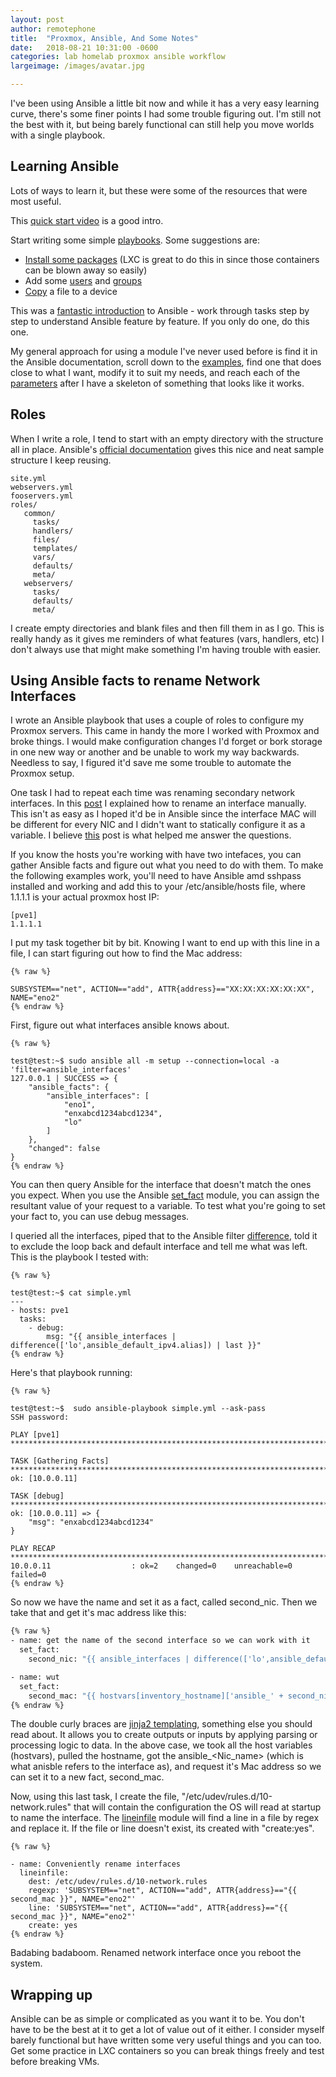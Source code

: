 ```yaml
---
layout: post
author: remotephone
title:  "Proxmox, Ansible, And Some Notes"
date:   2018-08-21 10:31:00 -0600
categories: lab homelab proxmox ansible workflow
largeimage: /images/avatar.jpg

---
```



I've been using Ansible a little bit now and while it has a very easy learning curve, there's some finer points I had some trouble figuring out. I'm still not the best with it, but being barely functional can still help you move worlds with a single playbook.

## Learning Ansible 

Lots of ways to learn it, but these were some of the resources that were most useful. 

This [quick start video](https://www.ansible.com/resources/videos/quick-start-video) is a good intro.

Start writing some simple [playbooks](https://docs.ansible.com/ansible/latest/user_guide/playbooks_intro.html). Some suggestions are:

- [Install some packages](https://docs.ansible.com/ansible/latest/modules/apt_module.html) (LXC is great to do this in since those containers can be blown away so easily)
- Add some [users](https://docs.ansible.com/ansible/latest/modules/user_module.html) and [groups](https://docs.ansible.com/ansible/latest/modules/group_module.html)
- [Copy](https://docs.ansible.com/ansible/latest/modules/copy_module.html) a file to a device


This was a [fantastic introduction](https://github.com/leucos/ansible-tuto) to Ansible - work through tasks step by step to understand Ansible feature by feature. If you only do one, do this one.

My general approach for using a module I've never used before is find it in the Ansible documentation, scroll down to the [examples](https://docs.ansible.com/ansible/latest/modules/copy_module.html#id4), find one that does close to what I want, modify it to suit my needs, and reach each of the [parameters](https://docs.ansible.com/ansible/latest/modules/copy_module.html#id2) after I have a skeleton of something that looks like it works.

## Roles

When I write a role, I tend to start with an empty directory with the structure all in place. Ansible's [official documentation](https://docs.ansible.com/ansible/2.5/user_guide/playbooks_reuse_roles.html#id5) gives this nice and neat sample structure I keep reusing.

~~~
site.yml
webservers.yml
fooservers.yml
roles/
   common/
     tasks/
     handlers/
     files/
     templates/
     vars/
     defaults/
     meta/
   webservers/
     tasks/
     defaults/
     meta/
~~~

I create empty directories and blank files and then fill them in as I go. This is really handy as it gives me reminders of what features (vars, handlers, etc) I don't always use that might make something I'm having trouble with easier. 


## Using Ansible facts to rename Network Interfaces

I wrote an Ansible playbook that uses a couple of roles to configure my Proxmox servers. This came in handy the more I worked with Proxmox and broke things. I would make configuration changes I'd forget or bork storage in one new way or another and be unable to work my way backwards. Needless to say, I figured it'd save me some trouble to automate the Proxmox setup.

One task I had to repeat each time was renaming secondary network interfaces. In this [post](https://remotephone.github.io/2018/01/19/Proxmox_Lab_on_a_Slightly_Larger_Budget_Part1.html) I explained how to rename an interface manually. This isn't as easy as I hoped it'd be in Ansible since the interface MAC will be different for every NIC and I didn't want to statically configure it as a variable. I believe [this](https://unix.stackexchange.com/questions/335461/predictable-network-interface-names-break-vm-migration) post is what helped me answer the questions.

If you know the hosts you're working with have two intefaces, you can gather Ansible facts and figure out what you need to do with them. To make the following examples work, you'll need to have Ansible amd sshpass installed and working and add this to your /etc/ansible/hosts file, where 1.1.1.1 is your actual proxmox host IP:

~~~
[pve1]
1.1.1.1  
~~~

I put my task together bit by bit. Knowing I want to end up with this line in a file, I can start figuring out how to find the Mac address:

~~~
{% raw %}

SUBSYSTEM=="net", ACTION=="add", ATTR{address}=="XX:XX:XX:XX:XX:XX", NAME="eno2"
{% endraw %}

~~~

First, figure out what interfaces ansible knows about. 
~~~
{% raw %}

test@test:~$ sudo ansible all -m setup --connection=local -a 'filter=ansible_interfaces'
127.0.0.1 | SUCCESS => {
    "ansible_facts": {
        "ansible_interfaces": [
            "eno1",
            "enxabcd1234abcd1234",
            "lo"
        ]
    },
    "changed": false
}
{% endraw %}

~~~

You can then query Ansible for the interface that doesn't match the ones you expect. When you use the Ansible [set_fact](https://docs.ansible.com/ansible/latest/modules/set_fact_module.html) module, you can assign the resultant value of your request to a variable. To test what you're going to set your fact to, you can use debug messages.

I queried all the interfaces, piped that to the Ansible filter [difference](https://docs.ansible.com/ansible/latest/user_guide/playbooks_filters.html#id15), told it to exclude the loop back and default interface and tell me what was left. This is the playbook I tested with:

~~~
{% raw %}

test@test:~$ cat simple.yml
---
- hosts: pve1
  tasks:
    - debug:
        msg: "{{ ansible_interfaces | difference(['lo',ansible_default_ipv4.alias]) | last }}"
{% endraw %}

~~~

Here's that playbook running:

~~~
{% raw %}

test@test:~$  sudo ansible-playbook simple.yml --ask-pass
SSH password:

PLAY [pve1] ********************************************************************************************************************************************************

TASK [Gathering Facts] *********************************************************************************************************************************************
ok: [10.0.0.11]

TASK [debug] *******************************************************************************************************************************************************
ok: [10.0.0.11] => {
    "msg": "enxabcd1234abcd1234"
}

PLAY RECAP *********************************************************************************************************************************************************
10.0.0.11                  : ok=2    changed=0    unreachable=0    failed=0
{% endraw %}

~~~

So now we have the name and set it as a fact, called second_nic. Then we take that and get it's mac address like this:

~~~ bash
{% raw %}
- name: get the name of the second interface so we can work with it
  set_fact:
    second_nic: "{{ ansible_interfaces | difference(['lo',ansible_default_ipv4.alias]) | last }}"

- name: wut
  set_fact:
    second_mac: "{{ hostvars[inventory_hostname]['ansible_' + second_nic]['macaddress'] }}"
{% endraw %}

~~~   

The double curly braces are [jinja2 templating](https://docs.ansible.com/ansible/latest/user_guide/playbooks_templating.html), something else you should read about. It allows you to create outputs or inputs by applying parsing or processing logic to data. In the above case, we took all the host variables (hostvars), pulled the hostname, got the ansible_<Nic_name> (which is what anisble refers to the interface as), and request it's Mac address so we can set it to a new fact, second_mac.

Now, using this last task, I create the file, "/etc/udev/rules.d/10-network.rules" that will contain the configuration the OS will read at startup to name the interface. The [lineinfile](https://docs.ansible.com/ansible/latest/modules/lineinfile_module.html) module will find a line in a file by regex and replace it. If the file or line doesn't exist, its created with "create:yes". 

~~~
{% raw %}

- name: Conveniently rename interfaces
  lineinfile:
    dest: /etc/udev/rules.d/10-network.rules
    regexp: 'SUBSYSTEM=="net", ACTION=="add", ATTR{address}=="{{ second_mac }}", NAME="eno2"'
    line: 'SUBSYSTEM=="net", ACTION=="add", ATTR{address}=="{{ second_mac }}", NAME="eno2"'
    create: yes
{% endraw %}

~~~

Badabing badaboom. Renamed network interface once you reboot the system.


## Wrapping up

Ansible can be as simple or complicated as you want it to be. You don't have to be the best at it to get a lot of value out of it either. I consider myself barely functional but have written some very useful things and you can too. Get some practice in LXC containers so you can break things freely and test before breaking VMs. 